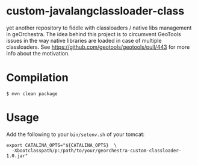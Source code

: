 custom-javalangclassloader-class
================================

yet another repository to fiddle with classloaders / native libs management in geOrchestra. The idea behind this project is to circumvent GeoTools issues in the way native libraries are loaded in case of multiple classloaders. See 
https://github.com/geotools/geotools/pull/443 for more info about the motivation.


Compilation
==============

```
$ mvn clean package
```

Usage
=========

Add the following to your `bin/setenv.sh` of your tomcat:

```
export CATALINA_OPTS="${CATALINA_OPTS}  \
  -Xbootclasspath/p:/path/to/your/georchestra-custom-classloader-1.0.jar"

```

